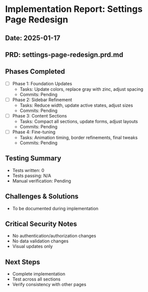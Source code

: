 # Implementation Report: Settings Page Redesign
## Date: 2025-01-17
## PRD: settings-page-redesign.prd.md

## Phases Completed
- [ ] Phase 1: Foundation Updates
  - Tasks: Update colors, replace gray with zinc, adjust spacing
  - Commits: Pending
- [ ] Phase 2: Sidebar Refinement
  - Tasks: Reduce width, update active states, adjust sizes
  - Commits: Pending
- [ ] Phase 3: Content Sections
  - Tasks: Compact all sections, update forms, adjust layouts
  - Commits: Pending
- [ ] Phase 4: Fine-tuning
  - Tasks: Animation timing, border refinements, final tweaks
  - Commits: Pending

## Testing Summary
- Tests written: 0
- Tests passing: N/A
- Manual verification: Pending

## Challenges & Solutions
- To be documented during implementation

## Critical Security Notes
- No authentication/authorization changes
- No data validation changes
- Visual updates only

## Next Steps
- Complete implementation
- Test across all sections
- Verify consistency with other pages
